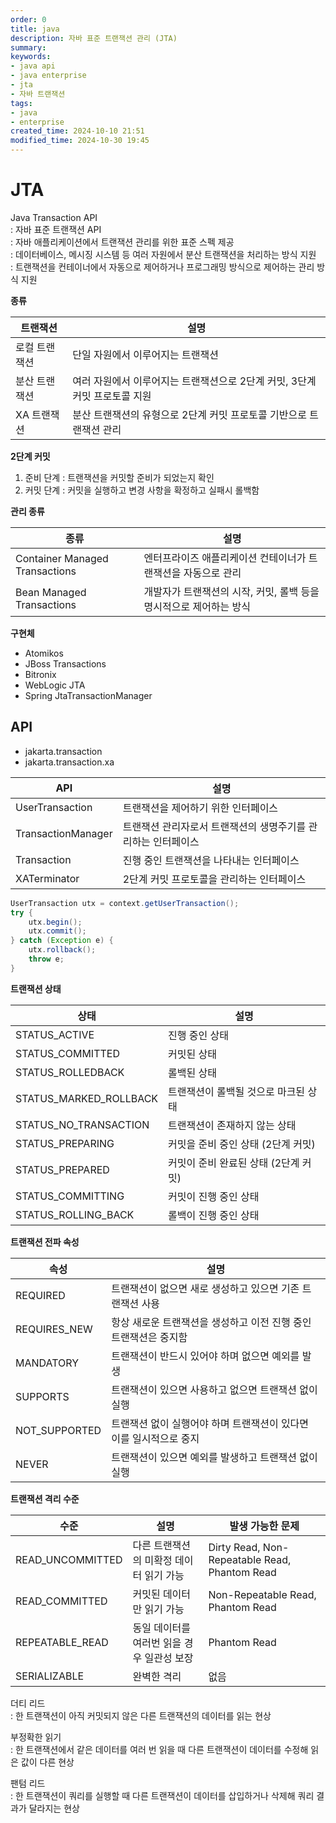 ```yaml
---
order: 0
title: java
description: 자바 표준 트랜잭션 관리 (JTA)
summary:
keywords:
- java api
- java enterprise
- jta
- 자바 트랜잭션
tags:
- java
- enterprise
created_time: 2024-10-10 21:51
modified_time: 2024-10-30 19:45
---
```


# JTA
Java Transaction API  
: 자바 표준 트랜잭션 API  
: 자바 애플리케이션에서 트랜잭션 관리를 위한 표준 스펙 제공  
: 데이터베이스, 메시징 시스템 등 여러 자원에서 분산 트랜잭션을 처리하는 방식 지원  
: 트랜잭션을 컨테이너에서 자동으로 제어하거나 프로그래밍 방식으로 제어하는 관리 방식 지원  


**종류**

트랜잭션 | 설명 
---|---
로컬 트랜잭션 | 단일 자원에서 이루어지는 트랜잭션
분산 트랜잭션 | 여러 자원에서 이루어지는 트랜잭션으로 2단계 커밋, 3단계 커밋 프로토콜 지원
XA 트랜잭션 | 분산 트랜잭션의 유형으로 2단계 커밋 프로토콜 기반으로 트랜잭션 관리 

**2단계 커밋**
1. 준비 단계 : 트랜잭션을 커밋할 준비가 되었는지 확인
2. 커밋 단계 : 커밋을 실행하고 변경 사항을 확정하고 실패시 롤백함


**관리 종류**

종류 | 설명 
---|---
Container Managed Transactions | 엔터프라이즈 애플리케이션 컨테이너가 트랜잭션을 자동으로 관리  
Bean Managed Transactions | 개발자가 트랜잭션의 시작, 커밋, 롤백 등을 명시적으로 제어하는 방식  


**구현체**   
- Atomikos
- JBoss Transactions
- Bitronix 
- WebLogic JTA
- Spring JtaTransactionManager



## API

- jakarta.transaction
- jakarta.transaction.xa


API | 설명
---|---
UserTransaction    | 트랜잭션을 제어하기 위한 인터페이스
TransactionManager | 트랜잭션 관리자로서 트랜잭션의 생명주기를 관리하는 인터페이스
Transaction  | 진행 중인 트랜잭션을 나타내는 인터페이스
XATerminator | 2단계 커밋 프로토콜을 관리하는 인터페이스

```java
UserTransaction utx = context.getUserTransaction();
try {
    utx.begin();
    utx.commit();
} catch (Exception e) {
    utx.rollback();
    throw e;
}
```


**트랜잭션 상태**

상태 | 설명
---|---
STATUS_ACTIVE       | 진행 중인 상태
STATUS_COMMITTED    | 커밋된 상태
STATUS_ROLLEDBACK   | 롤백된 상태
STATUS_MARKED_ROLLBACK | 트랜잭션이 롤백될 것으로 마크된 상태
STATUS_NO_TRANSACTION  | 트랜잭션이 존재하지 않는 상태
STATUS_PREPARING    | 커밋을 준비 중인 상태 (2단계 커밋)
STATUS_PREPARED     | 커밋이 준비 완료된 상태 (2단계 커밋)
STATUS_COMMITTING   | 커밋이 진행 중인 상태
STATUS_ROLLING_BACK | 롤백이 진행 중인 상태


**트랜잭션 전파 속성**

속성 | 설명
---|---
REQUIRED      | 트랜잭션이 없으면 새로 생성하고 있으면 기존 트랜잭션 사용
REQUIRES_NEW  | 항상 새로운 트랜잭션을 생성하고 이전 진행 중인 트랜잭션은 중지함
MANDATORY     | 트랜잭션이 반드시 있어야 하며 없으면 예외를 발생
SUPPORTS      | 트랜잭션이 있으면 사용하고 없으면 트랜잭션 없이 실행
NOT_SUPPORTED | 트랜잭션 없이 실행어야 하며 트랜잭션이 있다면 이를 일시적으로 중지
NEVER         | 트랜잭션이 있으면 예외를 발생하고 트랜잭션 없이 실행


**트랜잭션 격리 수준**

수준 | 설명 | 발생 가능한 문제
---|---|---
READ_UNCOMMITTED | 다른 트랜잭션의 미확정 데이터 읽기 가능 | Dirty Read, Non-Repeatable Read, Phantom Read
READ_COMMITTED   | 커밋된 데이터만 읽기 가능 | Non-Repeatable Read, Phantom Read
REPEATABLE_READ  | 동일 데이터를 여러번 읽을 경우 일관성 보장 | Phantom Read
SERIALIZABLE     | 완벽한 격리 | 없음

더티 리드  
: 한 트랜잭션이 아직 커밋되지 않은 다른 트랜잭션의 데이터를 읽는 현상  

부정확한 읽기  
: 한 트랜잭션에서 같은 데이터를 여러 번 읽을 때 다른 트랜잭션이 데이터를 수정해 읽은 값이 다른 현상  

팬텀 리드  
: 한 트랜잭션이 쿼리를 실행할 때 다른 트랜잭션이 데이터를 삽입하거나 삭제해 쿼리 결과가 달라지는 현상  
